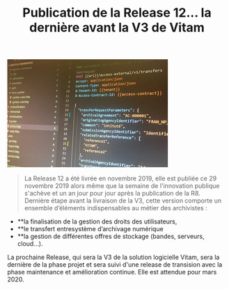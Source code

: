 ﻿---
layout: post
title: Publication de la Release 12... la dernière avant la V3 de Vitam
---

![Logos](/public/images/201911_code_R12_ptt.jpg)

> La Release 12 a été livrée en novembre 2019, elle est publiée ce 29 novembre 2019 alors même que la semaine de l'innovation publique s'achève et un an jour pour jour après la publication de la R8.
Dernière étape avant la livraison de la V3, cette version comporte un ensemble d’éléments indispensables au métier des archivistes :
* **la finalisation de la gestion des droits des utilisateurs, 
* **le transfert entresystème d’archivage numérique
* **la gestion de différentes offres de stockage (bandes, serveurs, cloud…).

La prochaine Release, qui sera la V3 de la solution logicielle Vitam, sera la dernière de la phase projet et sera suivi d'une release de transision avec la phase maintenance et amélioration continue. Elle est attendue pour mars 2020.
